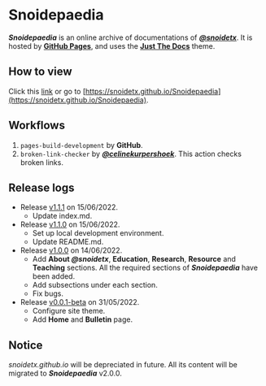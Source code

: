 # Snoidepaedia

***Snoidepaedia*** is an online archive of documentations of [***@snoidetx***](https://github.com/snoidetx). It is hosted by [**GitHub Pages**](https://pages.github.com/), and uses the [**Just The Docs**](https://github.com/just-the-docs/just-the-docs) theme.

## How to view

Click this [link](https://snoidetx.github.io/Snoidepaedia) or go to [https://snoidetx.github.io/Snoidepaedia](https://snoidetx.github.io/Snoidepaedia).

## Workflows

1. `pages-build-development` by **GitHub**.
2. `broken-link-checker` by [***@celinekurpershoek***](https://github.com/celinekurpershoek/link-checker). This action checks broken links.

## Release logs
- Release [v1.1.1](https://github.com/snoidetx/Snoidepaedia/releases/tag/v1.1.1) on 15/06/2022.
  - Update index.md.
- Release [v1.1.0](https://github.com/snoidetx/Snoidepaedia/releases/tag/v1.0.0) on 15/06/2022.
  - Set up local development environment.
  - Update README.md.
- Release [v1.0.0](https://github.com/snoidetx/Snoidepaedia/releases/tag/v1.0.0) on 14/06/2022.
  - Add **About *@snoidetx***, **Education**, **Research**, **Resource** and **Teaching** sections. All the required sections of ***Snoidepaedia*** have been added.
  - Add subsections under each section.
  - Fix bugs.
- Release [v0.0.1-beta](https://github.com/snoidetx/Snoidepaedia/releases/tag/v0.0.1-beta) on 31/05/2022.
  - Configure site theme.
  - Add **Home** and **Bulletin** page.

## Notice

*snoidetx.github.io* will be depreciated in future. All its content will be migrated to ***Snoidepaedia*** v2.0.0.
